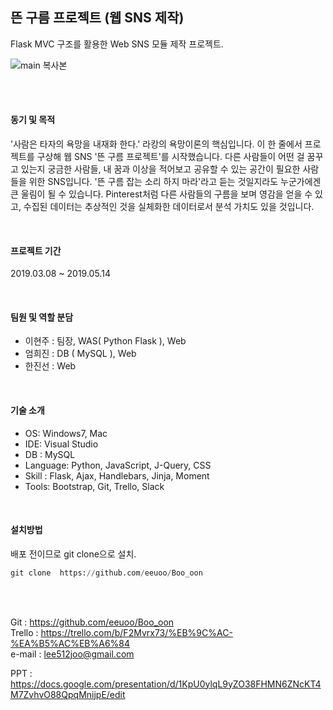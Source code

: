 
 ## 뜬 구름 프로젝트 (웹 SNS 제작)
 
 Flask MVC 구조를 활용한 Web SNS 모듈 제작 프로젝트.

 ![main 복사본](https://user-images.githubusercontent.com/44750085/57500172-5ba07900-731d-11e9-95ea-97ca77f1e566.png)

 
 <br>
 <br>
 
#### 동기 및 목적 
'사람은 타자의 욕망을 내재화 한다.' 라캉의 욕망이론의 핵심입니다. 이 한 줄에서 프로젝트를 구상해 웹 SNS '뜬 구름 프로젝트'를 시작했습니다. 다른 사람들이 어떤 걸 꿈꾸고 있는지 궁금한 사람들, 내 꿈과 이상을 적어보고 공유할 수 있는 공간이 필요한 사람들을 위한 SNS입니다. '뜬 구름 잡는 소리 하지 마라'라고 듣는 것일지라도 누군가에겐 큰 울림이 될 수 있습니다. Pinterest처럼 다른 사람들의 구름을 보며 영감을 얻을 수 있고, 수집된 데이터는 추상적인 것을 실체화한 데이터로서 분석 가치도 있을 것입니다. 

<br>

 #### 프로젝트 기간
 2019.03.08 ~ 2019.05.14
 
 <br>
 
 #### 팀원 및 역할 분담 
- 이현주 : 팀장, WAS( Python Flask ), Web   
- 엄희진 : DB ( MySQL ), Web    
- 한진선 : Web    
     
<br>

 #### 기술 소개
-	OS: Windows7, Mac
-	IDE: Visual Studio
- DB : MySQL
-	Language: Python, JavaScript, J-Query, CSS
- Skill : Flask, Ajax, Handlebars, Jinja, Moment
-	Tools:  Bootstrap, Git, Trello, Slack

<br>

#### 설치방법
배포 전이므로 git clone으로 설치.
 ~~~python
 git clone  https://github.com/eeuoo/Boo_oon  
 ~~~


<br>
<br>

Git : https://github.com/eeuoo/Boo_oon    
Trello : https://trello.com/b/F2Mvrx73/%EB%9C%AC-%EA%B5%AC%EB%A6%84     
e-mail : lee512joo@gmail.com

PPT : https://docs.google.com/presentation/d/1KpU0ylqL9yZO38FHMN6ZNcKT4M7ZvhvO88QpqMnijpE/edit

